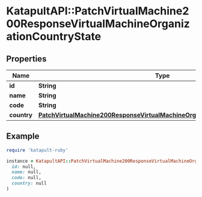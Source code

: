 # KatapultAPI::PatchVirtualMachine200ResponseVirtualMachineOrganizationCountryState

## Properties

| Name | Type | Description | Notes |
| ---- | ---- | ----------- | ----- |
| **id** | **String** |  | [optional] |
| **name** | **String** |  | [optional] |
| **code** | **String** |  | [optional] |
| **country** | [**PatchVirtualMachine200ResponseVirtualMachineOrganizationCountryStateCountry**](PatchVirtualMachine200ResponseVirtualMachineOrganizationCountryStateCountry.md) |  | [optional] |

## Example

```ruby
require 'katapult-ruby'

instance = KatapultAPI::PatchVirtualMachine200ResponseVirtualMachineOrganizationCountryState.new(
  id: null,
  name: null,
  code: null,
  country: null
)
```

